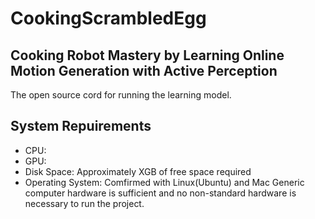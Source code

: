 # CookingScrambledEgg
## Cooking Robot Mastery by Learning Online Motion Generation with Active Perception

The open source cord for running the learning model.

## System Repuirements
* CPU:
* GPU:
* Disk Space: Approximately XGB of free space required
* Operating System: Comfirmed with Linux(Ubuntu) and Mac
Generic computer hardware is sufficient and no non-standard hardware is necessary to run the project.

## 
